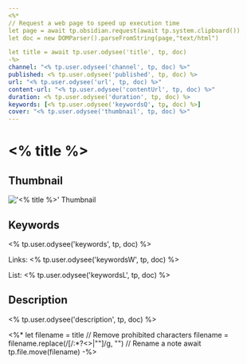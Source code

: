 ```yaml
---
<%*
// Request a web page to speed up execution time
let page = await tp.obsidian.request(await tp.system.clipboard())
let doc = new DOMParser().parseFromString(page,"text/html")

let title = await tp.user.odysee('title', tp, doc)
-%>
channel: "<% tp.user.odysee('channel', tp, doc) %>"
published: <% tp.user.odysee('published', tp, doc) %>
url: "<% tp.user.odysee('url', tp, doc) %>"
content-url: "<% tp.user.odysee('contentUrl', tp, doc) %>"
duration: <% tp.user.odysee('duration', tp, doc) %>
keywords: [<% tp.user.odysee('keywordsQ', tp, doc) %>]
cover: "<% tp.user.odysee('thumbnail', tp, doc) %>"
---
```


# <% title %>

## Thumbnail

!['<% title %>' Thumbnail](<% tp.user.odysee('thumbnail', tp, doc) %>)

## Keywords

<% tp.user.odysee('keywords', tp, doc) %>

Links: <% tp.user.odysee('keywordsW', tp, doc) %>

List:
<% tp.user.odysee('keywordsL', tp, doc) %>

## Description

<% tp.user.odysee('description', tp, doc) %>

<%* 
let filename = title
// Remove prohibited characters
filename = filename.replace(/[/\:*?<>|""]/g, "")
// Rename a note
await tp.file.move(filename)
-%>
